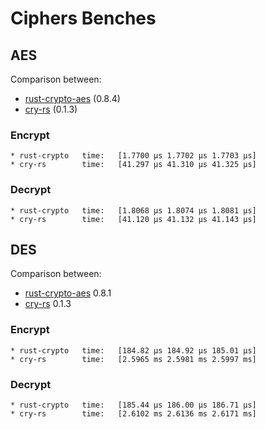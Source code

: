 # Ciphers Benches

## AES

Comparison between:
- [rust-crypto-aes](https://crates.io/crates/aes) (0.8.4)
- [cry-rs](https://github.com/davxy/cry) (0.1.3)

### Encrypt

```
* rust-crypto   time:   [1.7700 µs 1.7702 µs 1.7703 µs]
* cry-rs        time:   [41.297 µs 41.310 µs 41.325 µs]
```

### Decrypt

```
* rust-crypto   time:   [1.8068 µs 1.8074 µs 1.8081 µs]
* cry-rs        time:   [41.120 µs 41.132 µs 41.143 µs]
```

## DES

Comparison between:
- [rust-crypto-aes](https://crates.io/crates/des) 0.8.1
- [cry-rs](https://github.com/davxy/cry) 0.1.3

### Encrypt

```
* rust-crypto   time:   [184.82 µs 184.92 µs 185.01 µs]
* cry-rs        time:   [2.5965 ms 2.5981 ms 2.5997 ms]  
```

### Decrypt

```
* rust-crypto   time:   [185.44 µs 186.00 µs 186.71 µs]
* cry-rs        time:   [2.6102 ms 2.6136 ms 2.6171 ms]
```
